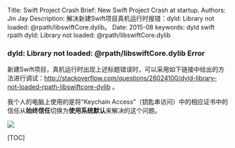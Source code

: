 Title:   Swift Project Crash
Brief:   New Swift Project Crash at startup.
Authors: Jin Jay
Description: 解决新建Swift项目真机运行时报错：dyld: Library not loaded: @rpath/libswiftCore.dylib。
Date:    2015-08
keywords:   dyld
            swift
            rpath
            dyld: Library not loaded: @rpath/libswiftCore.dylib


### dyld: Library not loaded: @rpath/libswiftCore.dylib Error
新建Swift项目，真机运行时出现上述标题错误时，可以采用如下链接中给出的方法进行调试：http://stackoverflow.com/questions/26024100/dyld-library-not-loaded-rpath-libswiftcore-dylib 。

我个人的电脑上使用的是将“Keychain Access”（钥匙串访问）中的相应证书中的信任从**始终信任**切换为**使用系统默认**来解决的这个问题。

![](http://ijinjay.github.io/images/keychain_trust.png)

[TOC]
